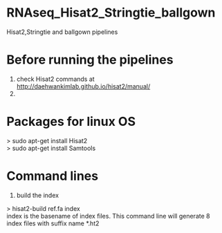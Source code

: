 # RNAseq_Hisat2_Stringtie_ballgown
Hisat2,Stringtie and ballgown pipelines

# Before running the pipelines
1. check Hisat2 commands at http://daehwankimlab.github.io/hisat2/manual/
2. 
# Packages for linux OS
\> sudo apt-get install Hisat2 <br/>
\> sudo apt-get install Samtools

# Command lines
1. build the index

\> hisat2-build ref.fa index <br/>
index is the basename of index files. This command line will generate 8 index files with suffix name *.ht2
